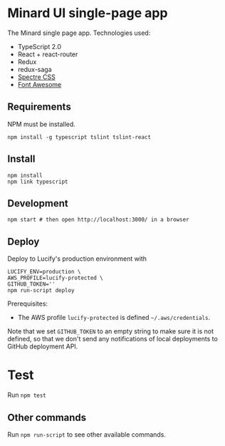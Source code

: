 
# Minard UI single-page app

The Minard single page app. Technologies used:

- TypeScript 2.0
- React + react-router
- Redux
- redux-saga
- [Spectre CSS](https://picturepan2.github.io/spectre/)
- [Font Awesome](http://fontawesome.io/icons/)

## Requirements

NPM must be installed.

```shell
npm install -g typescript tslint tslint-react
```

## Install

```shell
npm install
npm link typescript
```
## Development

```shell
npm start # then open http://localhost:3000/ in a browser
```
## Deploy

Deploy to Lucify's production environment with
```shell
LUCIFY_ENV=production \
AWS_PROFILE=lucify-protected \
GITHUB_TOKEN=''
npm run-script deploy
```
Prerequisites:
 - The AWS profile `lucify-protected` is defined `~/.aws/credentials`.

Note that we set `GITHUB_TOKEN` to an empty string to
make sure it is not defined, so that we don't send any
notifications of local deployments to GitHub deployment API.

# Test

Run `npm test`

## Other commands

Run `npm run-script` to see other available commands.
